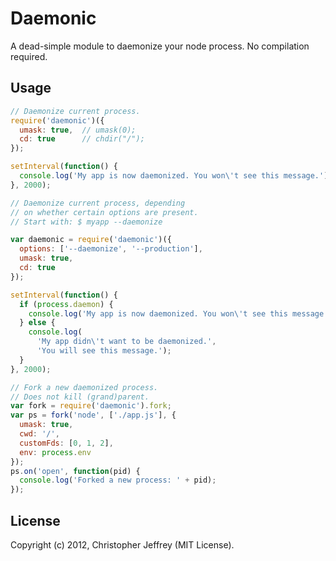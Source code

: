 # Daemonic

A dead-simple module to daemonize your node process. No compilation required.

## Usage

``` js
// Daemonize current process.
require('daemonic')({
  umask: true,  // umask(0);
  cd: true      // chdir("/");
});

setInterval(function() {
  console.log('My app is now daemonized. You won\'t see this message.');
}, 2000);
```

``` js
// Daemonize current process, depending
// on whether certain options are present.
// Start with: $ myapp --daemonize

var daemonic = require('daemonic')({
  options: ['--daemonize', '--production'],
  umask: true,
  cd: true
});

setInterval(function() {
  if (process.daemon) {
    console.log('My app is now daemonized. You won\'t see this message.');
  } else {
    console.log(
      'My app didn\'t want to be daemonized.',
      'You will see this message.');
  }
}, 2000);
```

``` js
// Fork a new daemonized process.
// Does not kill (grand)parent.
var fork = require('daemonic').fork;
var ps = fork('node', ['./app.js'], {
  umask: true,
  cwd: '/',
  customFds: [0, 1, 2],
  env: process.env
});
ps.on('open', function(pid) {
  console.log('Forked a new process: ' + pid);
});
```

## License

Copyright (c) 2012, Christopher Jeffrey (MIT License).
